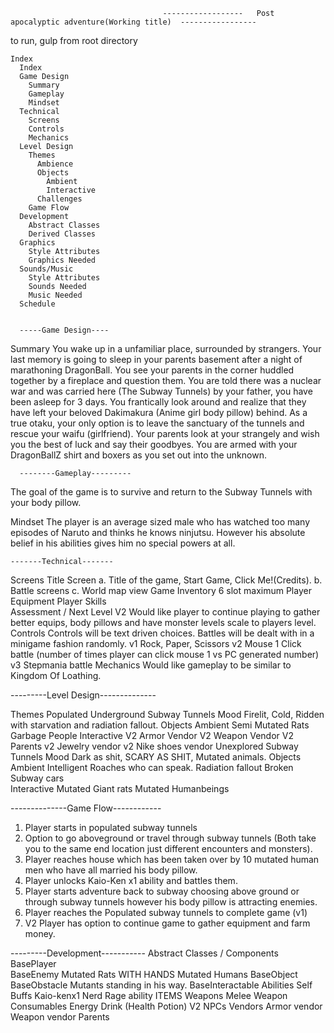                                       ------------------   Post apocalyptic adventure(Working title)  -----------------
   to run, gulp from root directory

    Index
      Index
      Game Design
        Summary
        Gameplay
        Mindset
      Technical
        Screens
        Controls
        Mechanics
      Level Design
        Themes
          Ambience
          Objects
            Ambient
            Interactive
          Challenges
        Game Flow
      Development
        Abstract Classes
        Derived Classes
      Graphics
        Style Attributes
        Graphics Needed
      Sounds/Music
        Style Attributes
        Sounds Needed
        Music Needed
      Schedule


      -----Game Design----

Summary
  You wake up in a unfamiliar place, surrounded by strangers. Your last memory is going to sleep in your parents basement after a night of marathoning DragonBall.  You see your parents in the corner huddled together by a fireplace and question them. You are told there was a nuclear war and was carried here (The Subway Tunnels) by your father, you have been asleep for 3 days. You frantically look around and realize that they have left your beloved Dakimakura (Anime girl body pillow) behind. As a true otaku, your only option is to leave the sanctuary of the tunnels and rescue your waifu (girlfriend). Your parents look at your strangely and wish you the best of luck and say their goodbyes. You are armed with your DragonBallZ shirt and boxers as you set out into the unknown.

      --------Gameplay---------
  The goal of the game is to survive and return to the Subway Tunnels with your body pillow.

Mindset
  The player is an average sized male who has watched too many episodes of Naruto and thinks he knows ninjutsu. However his absolute belief in his abilities gives him no special powers at all.

    -------Technical-------
  Screens
    Title Screen
      a. Title of the game, Start Game, Click Me!(Credits).
      b. Battle screens
      c. World map view
    Game
      Inventory 
        6 slot maximum
      Player Equipment
      Player Skills  
      Assessment / Next Level
V2      Would like player to continue playing to gather better equips, body pillows and have monster levels scale to players level.
  Controls
    Controls will be text driven choices. Battles will be dealt with in a minigame fashion randomly. 
      v1 Rock, Paper, Scissors
      v2 Mouse 1 Click battle (number of times player can click mouse 1 vs PC generated number)
      v3 Stepmania battle
  Mechanics
    Would like gameplay to be similar to Kingdom Of Loathing.


---------Level Design--------------

Themes
  Populated Underground Subway Tunnels
    Mood
      Firelit, Cold, Ridden with starvation and radiation fallout.
    Objects
      Ambient
        Semi Mutated Rats
        Garbage
        People
      Interactive
        V2 Armor Vendor
        V2 Weapon Vendor
        V2 Parents
        v2 Jewelry vendor
        v2 Nike shoes vendor
  Unexplored Subway Tunnels
    Mood
      Dark as shit, SCARY AS SHIT, Mutated animals.
    Objects
      Ambient
        Intelligent Roaches who can speak.
        Radiation fallout
        Broken Subway cars         
      Interactive
        Mutated Giant rats
        Mutated Humanbeings


--------------Game Flow------------
 1. Player starts in populated subway tunnels
 2. Option to go aboveground or travel through subway tunnels (Both take you to the same end location just different encounters and monsters).
 3. Player reaches house which has been taken over by 10 mutated human men who have all married his body pillow. 
 4. Player unlocks Kaio-Ken x1 ability and battles them.
 5. Player starts adventure back to subway choosing above ground or through subway tunnels however his body pillow is attracting enemies.
 6. Player reaches the Populated subway tunnels to complete game (v1)
 7. V2 Player has option to continue game to gather equipment and farm money.




---------Development-----------
  Abstract Classes / Components
      BasePlayer  
      BaseEnemy
        Mutated Rats WITH HANDS
        Mutated Humans
      BaseObject
    BaseObstacle
      Mutants standing in his way.
    BaseInteractable
      Abilities
        Self Buffs 
          Kaio-kenx1
          Nerd Rage ability
      ITEMS
        Weapons
          Melee Weapon
        Consumables
          Energy Drink (Health Potion)
     V2 NPCs
        Vendors
          Armor vendor
          Weapon vendor
        Parents


